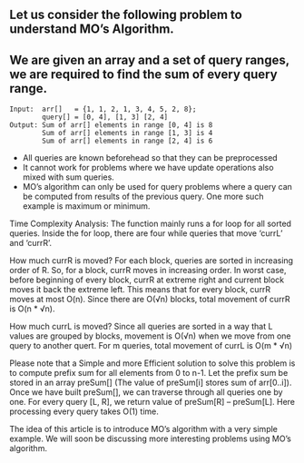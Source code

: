 ## Let us consider the following problem to understand MO’s Algorithm.

## We are given an array and a set of query ranges, we are required to find the sum of every query range.
```
Input:  arr[]   = {1, 1, 2, 1, 3, 4, 5, 2, 8};
        query[] = [0, 4], [1, 3] [2, 4]
Output: Sum of arr[] elements in range [0, 4] is 8
        Sum of arr[] elements in range [1, 3] is 4  
        Sum of arr[] elements in range [2, 4] is 6
```


- All queries are known beforehead so that they can be preprocessed
- It cannot work for problems where we have update operations also mixed with sum queries.
- MO’s algorithm can only be used for query problems where a query can be computed from results of the previous query. One more such example is maximum or minimum.

Time Complexity Analysis:
The function mainly runs a for loop for all sorted queries. Inside the for loop, there are four while queries that move ‘currL’ and ‘currR’.

How much currR is moved? For each block, queries are sorted in increasing order of R. So, for a block, currR moves in increasing order. In worst case, before beginning of every block, currR at extreme right and current block moves it back the extreme left. This means that for every block, currR moves at most O(n). Since there are O(√n) blocks, total movement of currR is O(n * √n).

How much currL is moved? Since all queries are sorted in a way that L values are grouped by blocks, movement is O(√n) when we move from one query to another quert. For m queries, total movement of currL is O(m * √n)

Please note that a Simple and more Efficient solution to solve this problem is to compute prefix sum for all elements from 0 to n-1. Let the prefix sum be stored in an array preSum[] (The value of preSum[i] stores sum of arr[0..i]). Once we have built preSum[], we can traverse through all queries one by one. For every query [L, R], we return value of preSum[R] – preSum[L]. Here processing every query takes O(1) time.

The idea of this article is to introduce MO’s algorithm with a very simple example. We will soon be discussing more interesting problems using MO’s algorithm.
